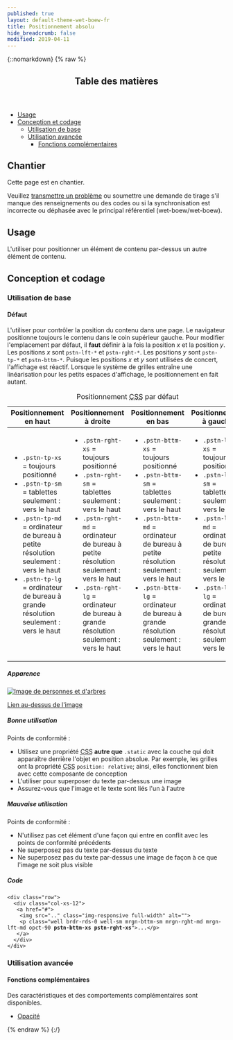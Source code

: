 ```yaml
---
published: true
layout: default-theme-wet-boew-fr
title: Positionnement absolu
hide_breadcrumb: false
modified: 2019-04-11
---
```

{::nomarkdown}
{% raw %}
  <span class="wb-prettify all-pre"></span>
  <div class="row">
    <nav role="navigation" class="col-md-8">
      <div class="panel panel-default">
        <header class="panel-heading">
          <h2 class="panel-title">Table des matières</h2>
        </header>
        <div class="panel-body">
          <ul>
            <li><a href="#purpose">Usage</a></li>
            <li><a href="#design">Conception et codage</a>
              <ul>
                <li><a href="#basic">Utilisation de base</a> </li>
                <li><a href="#enhanced">Utilisation avancée</a>
                  <ul>
                    <li><a href="#addon">Fonctions complémentaires</a> </li>
                  </ul>
                </li>
              </ul>
            </li>
          </ul>
        </div>
      </div>
    </nav>
    <section class="col-md-4">
      <div class="panel panel-warning">
        <div class="panel-body">
          <h2 class="mrgn-tp-0 h4 text-warning"><span class="fa fa-exclamation-triangle"></span> Chantier</h2>
          <p>Cette page est en chantier.</p>
          <p>Veuillez <a href="https://github.com/wet-boew/wet-boew-styleguide/issues/new">transmettre un problème</a> ou soumettre une demande de tirage s'il manque des renseignements ou des codes ou si la synchronisation est incorrecte ou déphasée avec le principal référentiel (wet-boew/wet-boew).</p>
        </div>
      </div>
    </section>
  </div>
  <h2 id="purpose"><span class="fa-stack"><span class="fa fa-circle fa-stack-2x"></span><span class="fa fa-info fa-stack-1x fa-inverse"></span></span> Usage</h2>
  <p>L'utiliser pour positionner un élément de contenu par-dessus un autre élément de contenu.</p>
  <h2 id="design"><span class="fa-stack"><span class="fa fa-circle fa-stack-2x"></span><span class="fa fa-paint-brush fa-stack-1x fa-inverse"></span></span> Conception et codage</h2>
  <h3 id="basic">Utilisation de base</h3>
  <h4 id="default"><span class="fa-stack"><span class="fa fa-circle fa-stack-2x"></span><span class="fa fa-gears fa-stack-1x fa-inverse"></span></span> Défaut</h4>
  <p>L'utiliser pour contrôler la position du contenu dans une page. Le navigateur positionne toujours le contenu dans le coin supérieur gauche. Pour modifier l'emplacement par défaut, il <strong>faut </strong>définir à la fois la position <var>x</var> et la position <var>y</var>. Les positions <var>x</var> sont  <code>pstn-lft-*</code> et <code>pstn-rght-*</code>. Les positions <var>y</var> sont <code>pstn-tp-*</code> et <code>pstn-bttm-*</code>. Puisque les positions <var>x</var> et <var>y</var> sont utilisées de concert, l'affichage est réactif. Lorsque le système de grilles entraîne une linéarisation pour les petits espaces d'affichage, le positionnement en fait autant.</p>
  <table class="table table-bordered">
  <caption class="wb-inv">
  Positionnement <abbr title="feuille de style en cascade">CSS</abbr> par défaut
  </caption>
    <thead>
      <tr>
        <th scope="col">Positionnement en haut</th>
        <th scope="col">Positionnement à droite</th>
        <th scope="col">Positionnement en bas</th>
        <th scope="col">Positionnement à gauche</th>
      </tr>
    </thead>
    <tbody>
      <tr>
        <td><ul class="list-unstyled">
            <li><code>.pstn-tp-xs</code> = toujours positionné </li>
            <li><code>.pstn-tp-sm</code> = tablettes seulement : vers le haut</li>
            <li><code>.pstn-tp-md</code> = ordinateur de bureau à petite résolution seulement : vers le haut</li>
            <li><code>.pstn-tp-lg</code> = ordinateur de bureau à grande résolution seulement : vers le haut</li>
          </ul></td>
        <td><ul class="list-unstyled">
            <li><code>.pstn-rght-xs</code> = toujours positionné</li>
            <li><code>.pstn-rght-sm</code> = tablettes seulement : vers le haut</li>
            <li><code>.pstn-rght-md</code> = ordinateur de bureau à petite résolution seulement : vers le haut</li>
            <li><code>.pstn-rght-lg</code> = ordinateur de bureau à grande résolution seulement : vers le haut</li>
          </ul></td>
        <td><ul class="list-unstyled">
            <li><code>.pstn-bttm-xs</code> = toujours positionné</li>
            <li><code>.pstn-bttm-sm</code> = tablettes seulement : vers le haut</li>
            <li><code>.pstn-bttm-md</code> = ordinateur de bureau à petite résolution seulement : vers le haut</li>
            <li><code>.pstn-bttm-lg</code> = ordinateur de bureau à grande résolution seulement : vers le haut</li>
          </ul></td>
        <td><ul class="list-unstyled">
            <li><code>.pstn-lft-xs</code> = toujours positionné</li>
            <li><code>.pstn-lft-sm</code> = tablettes seulement : vers le haut</li>
            <li><code>.pstn-lft-md</code> = ordinateur de bureau à petite résolution seulement : vers le haut</li>
            <li><code>.pstn-lft-lg</code> = ordinateur de bureau à grande résolution seulement : vers le haut</li>
          </ul></td>
      </tr>
    </tbody>
  </table>
  <div class="row">
    <div class="col-md-4">
      <div class="panel panel-default">
        <div class="panel-body">
          <h5 class="mrgn-tp-0">Apparence</h5>
          <div class="row">
            <div class="col-xs-12"> <a href="#"><img src="https://www.canada.ca/content/canadasite/assets/finance/carousel/20141203-1.jpg" class="img-responsive full-width" alt="Image de personnes et d'arbres">
              <p class="well brdr-rds-0 well-sm mrgn-bttm-sm mrgn-rght-md mrgn-lft-md opct-90 pstn-bttm-xs pstn-rght-xs">Lien au-dessus de l'image</p>
              </a> </div>
          </div>
        </div>
      </div>
    </div>
    <div class="col-md-4">
      <h5 class="mrgn-tp-0 text-success"><span class="glyphicon glyphicon-ok-circle"></span> Bonne utilisation</h5>
<p>Points de conformité&nbsp;:</p>
        <ul>
        <li>Utilisez une propriété <abbr title="feuille de style en cascade">CSS</abbr>  <strong>autre que</strong> <code>.static</code> avec la couche qui doit apparaître derrière l'objet en position absolue. Par exemple, les grilles ont la propriété <abbr title="feuille de style en cascade">CSS</abbr>  <code>position: relative</code>; ainsi, elles fonctionnent bien avec cette composante de conception</li>
        <li> L'utiliser pour superposer du texte par-dessus une image</li>
        <li> Assurez-vous que l'image et le texte sont liés l'un à l'autre</li>
      </ul>
      <h5 class="mrgn-tp-0 text-danger"><span class="glyphicon glyphicon-remove-circle"></span> Mauvaise utilisation</h5>
      <p>Points de conformité&nbsp;:</p>
      <ul>
        <li>N'utilisez pas cet élément d'une façon qui entre en conflit avec les points de conformité précédents</li>
        <li>Ne superposez pas du texte par-dessus du texte</li>
        <li> Ne superposez pas du texte par-dessus une image de façon à ce que l'image ne soit plus visible</li>
      </ul>
    </div>
    <div class="col-md-4">
      <h5 class="mrgn-tp-0">Code</h5>
      <pre><code>&lt;div class=&quot;row&quot;&gt;
  &lt;div class=&quot;col-xs-12&quot;&gt;
   &lt;a href=&quot;#&quot;&gt;
    &lt;img src=&quot;..&quot; class=&quot;img-responsive full-width&quot; alt=&quot;&quot;&gt;
    &lt;p class=&quot;well brdr-rds-0 well-sm mrgn-bttm-sm mrgn-rght-md mrgn-lft-md opct-90 <strong>pstn-bttm-xs pstn-rght-xs</strong>&quot;&gt;...&lt;/p&gt;
   &lt;/a&gt;
  &lt;/div&gt;
&lt;/div&gt;</code></pre>
    </div>
  </div>
  <h3 id="enhanced">Utilisation avancée</h3>
  <h4 id="addon"><span class="fa-stack"><span class="fa fa-circle fa-stack-2x"></span><span class="fa fa-stack-1x fa-plus fa-inverse"></span></span> Fonctions complémentaires</h4>
  <p>Des caractéristiques et des comportements complémentaires sont disponibles.</p>
  <ul class="list-inline lst-spcd">
    <li><a class="btn btn-default" href="opacity-fr.html">Opacité</a></li>
  </ul>
{% endraw %}
{:/}
